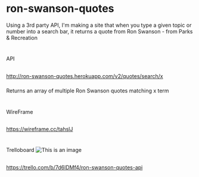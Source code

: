 # ron-swanson-quotes
Using a 3rd party API, I'm making a site that when you type a given topic or number into a search bar, it returns a quote from Ron Swanson - from Parks & Recreation
#
API
##
http://ron-swanson-quotes.herokuapp.com/v2/quotes/search/x
###
Returns an array of multiple Ron Swanson quotes matching x term

#
WireFrame
##
https://wireframe.cc/tahslJ
#
Trelloboard
![This is an image](Users/tylerwade/downloads/IMG_3183.png)
##
https://trello.com/b/7d6lDMf4/ron-swanson-quotes-api




